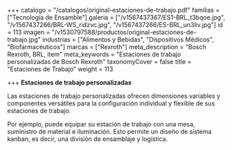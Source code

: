 +++
catalogo = "/catalogos/original-estaciones-de-trabajo.pdf"
familias = ["Tecnología de Ensamble"]
galeria = ["/v1567437367/ES1-BRL_t3bqoe.jpg", "/v1567437266/BRL-WS_ridzvc.jpg", "/v1567437266/ES-BRL_un3liv.jpg"]
id = 113
imagen = "/v1530797588/productos/original-estaciones-de-trabajo.jpg"
industrias = ["Alimentos y Bebidas", "Dispositivos Médicos", "Biofarmacéuticos"]
marcas = ["Rexroth"]
meta_description = "Bosch Rexroth, BRL, item"
meta_keywords = "Estaciones de trabajo personalizadas de Bosch Rexroth"
taxonomyCover = false
title = "Estaciones de Trabajo"
weight = 113

+++
**Estaciones de trabajo personalizadas**

Las estaciones de trabajo personalizadas ofrecen dimensiones variables y componentes versátiles para la configuración individual y flexible de sus estaciones de trabajo.

Por ejemplo, puede equipar su estación de trabajo con una mesa, suministro de material e iluminación. Esto permite un diseño de sistema kanban, es decir, una división de ensamblaje y logística.